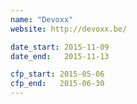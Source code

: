 ```yaml
---
name: "Devoxx"
website: http://devoxx.be/

date_start: 2015-11-09
date_end:   2015-11-13

cfp_start: 2015-05-06
cfp_end:   2015-06-30
---
```

